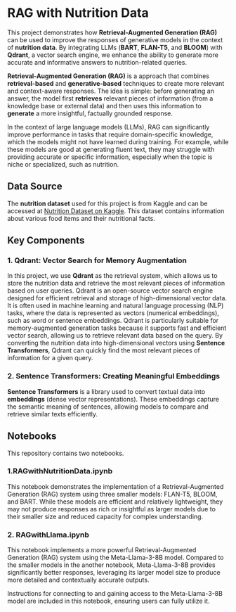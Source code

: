 # RAG with Nutrition Data

This project demonstrates how **Retrieval-Augmented Generation (RAG)** can be used to improve the responses of generative models in the context of **nutrition data**. 
By integrating LLMs (**BART**, **FLAN-T5**, and **BLOOM**) with **Qdrant**, a vector search engine, we enhance the ability to generate more 
accurate and informative answers to nutrition-related queries.


**Retrieval-Augmented Generation (RAG)** is a approach that combines **retrieval-based** and **generative-based** techniques to create more relevant and context-aware responses. The idea is simple: before generating an answer, the model first **retrieves** relevant pieces of information (from a knowledge base or external data) and then uses this information to **generate** a more insightful, factually grounded response.

In the context of large language models (LLMs), RAG can significantly improve performance in tasks that require domain-specific knowledge, which the models might not have learned during training. For example, while these models are good at generating fluent text, they may struggle with providing accurate or specific information, especially when the topic is niche or specialized, such as nutrition.

## Data Source

The **nutrition dataset** used for this project is from Kaggle and can be accessed at [Nutrition Dataset on Kaggle](https://www.kaggle.com/datasets/gokulprasantht/nutrition-dataset). This dataset contains information about various food items and their nutritional facts.

## Key Components

### 1. **Qdrant: Vector Search for Memory Augmentation**

In this project, we use **Qdrant** as the retrieval system, which allows us to store the nutrition data and retrieve the most relevant pieces of information based on user queries. Qdrant is an open-source vector search engine designed for efficient retrieval and storage of high-dimensional vector data. It is often used in machine learning and natural language processing (NLP) tasks, where the data is represented as vectors (numerical embeddings), such as word or sentence embeddings.  Qdrant is particularly suitable for memory-augmented generation tasks because it supports fast and efficient vector search, allowing us to retrieve relevant data based on the query. By converting the nutrition data into high-dimensional vectors using **Sentence Transformers**, Qdrant can quickly find the most relevant pieces of information for a given query.


### 2. **Sentence Transformers: Creating Meaningful Embeddings**

**Sentence Transformers** is a library used to convert textual data into **embeddings** (dense vector representations). These embeddings capture the semantic meaning of sentences, allowing models to compare and retrieve similar texts efficiently.

## Notebooks

This repository contains two notebooks.

### 1.**RAGwithNutritionData.ipynb**

This notebook demonstrates the implementation of a Retrieval-Augmented Generation (RAG) system using three smaller models: FLAN-T5, BLOOM, and BART. While these models are efficient and relatively lightweight, they may not produce responses as rich or insightful as larger models due to their smaller size and reduced capacity for complex understanding.

 ### 2. **RAGwithLlama.ipynb**

This notebook implements a more powerful Retrieval-Augmented Generation (RAG) system using the Meta-Llama-3-8B model. Compared to the smaller models in the another notebook, Meta-Llama-3-8B provides significantly better responses, leveraging its larger model size to produce more detailed and contextually accurate outputs.

Instructions for connecting to and gaining access to the Meta-Llama-3-8B model are included in this notebook, ensuring users can fully utilize it.
